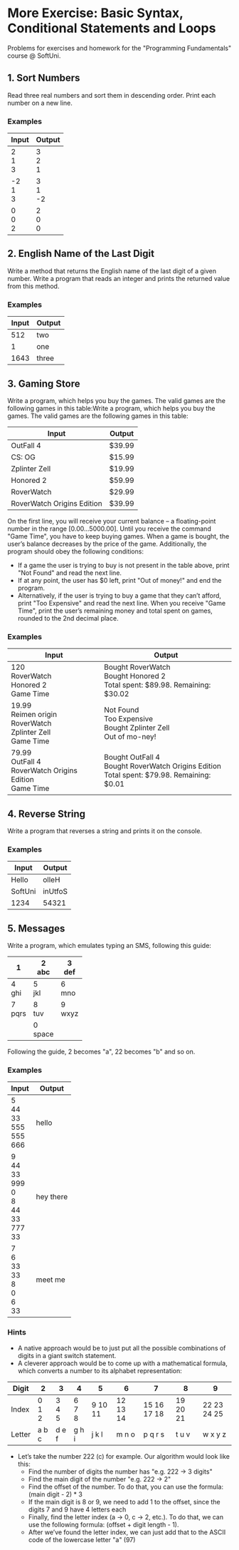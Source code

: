 # More Exercise: Basic Syntax, Conditional Statements and Loops
Problems for exercises and homework for the "Programming Fundamentals" course @ SoftUni.

## 1.	Sort Numbers
Read three real numbers and sort them in descending order. Print each number on a new line.

### Examples
| Input | Output |
| --- | --- |
|2<br>1<br>3|3<br>2<br>1|
|-2<br>1<br>3|3<br>1<br>-2|
|0<br>0<br>2|2<br>0<br>0|

## 2.	English Name of the Last Digit
Write a method that returns the English name of the last digit of a given number. Write a program that reads an integer and prints the returned value from this method.

### Examples
| Input | Output |
| --- | --- |
|512|two|
|1|one|
|1643|three|

## 3.	Gaming Store
Write a program, which helps you buy the games. The valid games are the following games in this table:Write a program, which helps you buy the games. The valid games are the following games in this table:

| Input | Output |
| --- | --- |
|OutFall 4|$39.99|
|CS: OG|$15.99|
|Zplinter Zell|$19.99|
|Honored 2|$59.99|
|RoverWatch|$29.99|
|RoverWatch Origins Edition|$39.99|

On the first line, you will receive your current balance – a floating-point number in the range [0.00…5000.00].
Until you receive the command "Game Time", you have to keep buying games. When a game is bought, the user’s balance decreases by the price of the game.
Additionally, the program should obey the following conditions:
*	If a game the user is trying to buy is not present in the table above, print "Not Found" and read the next line.
*	If at any point, the user has $0 left, print "Out of money!" and end the program.
*	Alternatively, if the user is trying to buy a game that they can’t afford, print "Too Expensive" and read the next line.
When you receive "Game Time", print the user’s remaining money and total spent on games, rounded to the 2nd decimal place.

### Examples
| Input | Output |
| --- | --- |
|120<br>RoverWatch<br>Honored 2<br>Game Time|Bought RoverWatch<br>Bought Honored 2<br>Total spent: $89.98. Remaining: $30.02|
|19.99<br>Reimen origin<br>RoverWatch<br>Zplinter Zell<br>Game Time|Not Found<br>Too Expensive<br>Bought Zplinter Zell<br>Out of mo-ney!|
|79.99<br>OutFall 4<br>RoverWatch Origins Edition<br>Game Time|Bought OutFall 4<br>Bought RoverWatch Origins Edition<br>Total spent: $79.98. Remaining: $0.01|

## 4.	 Reverse String
Write a program that reverses a string and prints it on the console.

### Examples
| Input | Output |
| --- | --- |
|Hello|olleH|
|SoftUni|inUtfoS|
|1234|54321|

## 5.	Messages
Write a program, which emulates typing an SMS, following this guide:

| 1 | 2<br> abc| 3 <br> def|
| --- | --- | --- |
|4<br>ghi|5<br>jkl|6<br>mno|
|7<br>pqrs|8<br>tuv|9<br>wxyz|
||0<br>space||

Following the guide, 2 becomes "a", 22 becomes "b" and so on.

### Examples
| Input | Output |
| --- | --- |
|5<br>44<br>33<br>555<br>555<br>666|hello|
|9<br>44<br>33<br>999<br>0<br>8<br>44<br>33<br>777<br>33|hey there|
|7<br>6<br>33<br>33<br>8<br>0<br>6<br>33|meet me|

### Hints
*	A native approach would be to just put all the possible combinations of digits in a giant switch statement.
*	A cleverer approach would be to come up with a mathematical formula, which converts a number to its alphabet representation:

| Digit | 2 | 3 | 4 | 5 | 6 | 7 | 8 | 9 |
| --- | --- |--- |--- |--- |--- |--- |--- |--- |
|Index|0 1 2|3 4 5|6 7 8|9 10 11|12 13 14|15 16 17 18|19 20 21|22 23 24 25|
|Letter|a b c|d e f|g h i|j  k  l|m  n  o|p  q  r  s|t u v|w  x  y  z|

*	Let’s take the number 222 (c) for example. Our algorithm would look like this:
    *	Find the number of digits the number has "e.g. 222 -> 3 digits"
    *	Find the main digit of the number "e.g.  222 -> 2"
    *	Find the offset of the number. To do that, you can use the formula: (main digit - 2) * 3
    *	If the main digit is 8 or 9, we need to add 1 to the offset, since the digits 7 and 9 have 4 letters each
    *	Finally, find the letter index (a -> 0, c -> 2, etc.). To do that, we can use the following formula: (offset + digit length - 1).
    *	After we’ve found the letter index, we can just add that to the ASCII code of the lowercase letter "a" (97)
